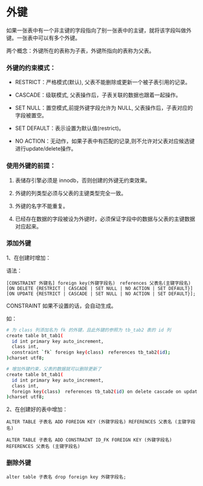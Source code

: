 # 外键
如果一张表中有一个非主键的字段指向了别一张表中的主键，就将该字段叫做外键。一张表中可以有多个外键。

两个概念：外键所在的表称为子表，外键所指向的表称为父表。

### 外键的约束模式：
* RESTRICT：严格模式(默认), 父表不能删除或更新一个被子表引用的记录。

* CASCADE：级联模式, 父表操作后，子表关联的数据也跟着一起操作。

* SET NULL：置空模式,前提外键字段允许为 NULL,  父表操作后，子表对应的字段被置空。

* SET DEFAULT：表示设置为默认值(restrict)。

* NO ACTION：无动作，如果子表中有匹配的记录,则不允许对父表对应候选键进行update/delete操作。

### 使用外键的前提：
1. 表储存引擎必须是 innodb，否则创建的外键无约束效果。

2. 外键的列类型必须与父表的主键类型完全一致。

3. 外键的名字不能重复。

4. 已经存在数据的字段被设为外键时，必须保证字段中的数据与父表的主键数据对应起来。

### 添加外键
1、在创建时增加：

语法：

```
[CONSTRAINT 外键名] foreign key(外键字段名)　references 父表名(主键字段名) [ON DELETE {RESTRICT | CASCADE | SET NULL | NO ACTION | SET DEFAULT}] [ON UPDATE {RESTRICT | CASCADE | SET NULL | NO ACTION | SET DEFAULT}];
```

CONSTRAINT 如果不设置的话，会自动生成。

如：

``` bash
# 为 class 列添加名为 fk 的外键，且此外键的参照为 tb_tab2 表的 id 列
create table bt_tab1(
  id int primary key auto_increment,
  class int,
  constraint `fk` foreign key(class)　references tb_tab2(id);
)charset utf8;

# 增加外键约束，父表的数据就可以删除更新了
create table bt_tab1(
  id int primary key auto_increment,
  class int,
  foreign key(class)　references tb_tab2(id) on delete cascade on update cascade;
)charset utf8;
```

2、在创建好的表中增加：

```
ALTER TABLE 子表名 ADD FOREIGN KEY (外键字段名) REFERENCES 父表名 (主键字段名)

ALTER TABLE 子表名 ADD CONSTRAINT ID_FK FOREIGN KEY (外键字段名) REFERENCES 父表名 (主键字段名)
```

### 删除外键
```
alter table 子表名 drop foreign key 外键字段名;
```